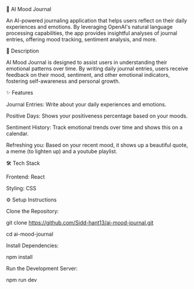 🌈 AI Mood Journal


An AI-powered journaling application that helps users reflect on their daily experiences and emotions. By leveraging OpenAI's natural language processing capabilities, the app provides insightful analyses of journal entries, offering mood tracking, sentiment analysis, and more.​


📝 Description


AI Mood Journal is designed to assist users in understanding their emotional patterns over time. By writing daily journal entries, users receive feedback on their mood, sentiment, and other emotional indicators, fostering self-awareness and personal growth.​


✨ Features


Journal Entries: Write about your daily experiences and emotions.

Positive Days: Shows your positiveness percentage based on your moods.

Sentiment History: Track emotional trends over time and shows this on a calendar.

Refreshing you: Based on your recent mood, it shows up a beautiful quote, a meme (to lighten up) and a youtube playlist.


🛠 Tech Stack


Frontend: React

Styling: CSS


⚙️ Setup Instructions


Clone the Repository:

git clone https://github.com/Sidd-hant13/ai-mood-journal.git

cd ai-mood-journal

Install Dependencies:

npm install

Run the Development Server:

npm run dev